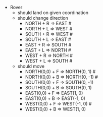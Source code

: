 - Rover
    - should land on given coordination
    - should change direction
        - NORTH + R => EAST #
        - NORTH + L => WEST #
        - SOUTH + R => WEST #
        - SOUTH + L => EAST #
        - EAST + R => SOUTH #
        - EAST + L => NORTH #
        - WEST + R => NORTH #
        - WEST + L => SOUTH #
    - should move
        - NORTH(0,0) + F => NORTH(0, 1) #
        - NORTH(0,0) + B => NORTH(0, -1) #
        - SOUTH(0,0) + F => SOUTH(0, -1)
        - SOUTH(0,0) + B => SOUTH(0, 1)
        - EAST(0,0) + F => EAST(1, 0)
        - EAST(0,0) + B => EAST(-1, 0)
        - WEST(0,0) + F => WEST(-1, 0) #
        - WEST(0,0) + B => WEST(1, 0)
